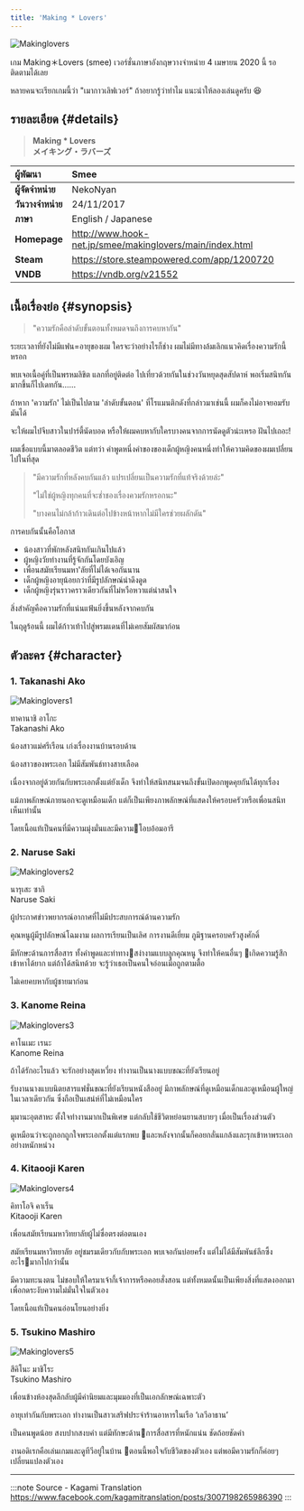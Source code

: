 ```yaml
---
title: 'Making * Lovers'
---
```


![Makinglovers](https://res.cloudinary.com/kagamiweb/image/upload/v1631552899/visualnovel/preview/makinglovers.jpg)

เกม Making＊Lovers (smee) เวอร์ชั่นภาษาอังกฤษวางจำหน่าย 4 เมษายน 2020 นี้ รอติดตามได้เลย

หลายคนจะเรียกเกมนี้ว่า "เมากาวเลิฟเวอร์" ถ้าอยากรู้ว่าทำไม แนะนำให้ลองเล่นดูครับ 😆

## รายละเอียด {#details}

> **Making * Lovers**  
> **メイキング・ラバーズ**

| ผู้พัฒนา | Smee |
| :---- | :---- |
| **ผู้จัดจำหน่าย** | NekoNyan |
| **วันวางจำหน่าย** | 24/11/2017 |
| **ภาษา** | English / Japanese |
| **Homepage** | http://www.hook-net.jp/smee/makinglovers/main/index.html |
| **Steam** | https://store.steampowered.com/app/1200720 |
| **VNDB** | https://vndb.org/v21552 |

## เนื้อเรื่องย่อ {#synopsis}

> "ความรักคือลำดับขั้นตอนทั้งหมดจนถึงการคบหากัน"  

ระยะเวลาที่ยังไม่มีแฟน=อายุของผม ใครจะว่าอย่างไรก็ช่าง ผมไม่มีทางล้มเลิกแนวคิดเรื่องความรักนี้หรอก

พบเจอเนื้อคู่ที่เป็นพรหมลิขิต แลกที่อยู่ติดต่อ ไปเที่ยวด้วยกันในช่วงวันหยุดสุดสัปดาห์ พอเริ่มสนิทกันมากขึ้นก็ไปเดทกัน......

ถ้าหาก 'ความรัก' ไม่เป็นไปตาม 'ลำดับขั้นตอน' ที่โรแมนติกดังที่กล่าวมาเช่นนี้ ผมก็คงไม่อาจยอมรับมันได้

จะให้ผมไปจีบสาวในปาร์ตี้นัดบอด หรือให้ผมคบหากับใครบางคนจากการนัดดูตัวน่ะเหรอ ฝันไปเถอะ!

ผมเชื่อแบบนี้มาตลอดชีวิต แต่ทว่า คำพูดหนึ่งคำของของเด็กผู้หญิงคนหนึ่งทำให้ความคิดของผมเปลี่ยนไปในที่สุด

> "มีความรักที่หลังคบกันแล้ว แปรเปลี่ยนเป็นความรักที่แท้จริงด้วยล่ะ"
>
> "ไม่ใช่ผู้หญิงทุกคนที่จะช่ำชองเรื่องควมรักหรอกนะ"
>
> "บางคนไม่กล้าก้าวเดินต่อไปข้างหน้าหากไม่มีใครช่วยผลักดัน"  

การคบกันนั้นคือโอกาส  
- น้องสาวที่พักหลังสนิทกันเกินไปแล้ว
- ผู้หญิงวัยทำงานที่รู้จักกันโดยบังเอิญ
- เพื่อนสมัยเรียนมหา'ลัยที่ไม่ได้เจอกันนาน
- เด็กผู้หญิงอายุน้อยกว่าที่มีรูปลักษณ์น่าดึงดูด
- เด็กผู้หญิงรุ่นราวคราวเดียวกันที่ไม่หวือหวาแต่น่าสนใจ

สิ่งสำคัญคือความรักที่แน่นแฟ้นยิ่งขึ้นหลังจากคบกัน

ในฤดูร้อนนี้ ผมได้ก้าวเท้าไปสู่พรมแดนที่ไม่เคยสัมผัสมาก่อน

## ตัวละคร {#character}

### 1. Takanashi Ako

![Makinglovers1](https://res.cloudinary.com/kagamiweb/image/upload/v1631552899/visualnovel/preview/makinglovers_character1.jpg)

ทาคานาชิ อาโกะ  
Takanashi Ako

น้องสาวแม่ศรีเรือน
เก่งเรื่องงานบ้านรอบด้าน

น้องสาวของพระเอก ไม่มีสัมพันธ์ทางสายเลือด

เนื่องจากอยู่ด้วยกันกับพระเอกตั้งแต่ยังเด็ก จึงทำให้สนิทสนมจนถึงขั้นเปิดอกพูดคุยกันได้ทุกเรื่อง

แม้ภาพลักษณ์ภายนอกจะดูเหมือนเด็ก แต่ก็เป็นเพียงภาพลักษณ์ที่แสดงให้ครอบครัวหรือเพื่อนสนิทเห็นเท่านั้น

โดยเนื้อแท้เป็นคนที่มีความมุ่งมั่นและมีความโอบอ้อมอารี

### 2. Naruse Saki

![Makinglovers2](https://res.cloudinary.com/kagamiweb/image/upload/v1631552899/visualnovel/preview/makinglovers_character2.jpg)

นารุเสะ ซากิ  
Naruse Saki

ผู้ประกาศข่าวพยากรณ์อากาศที่ไม่มีประสบการณ์ด้านความรัก

คุณหนูผู้มีรูปลักษณ์โฉมงาม ผลการเรียนเป็นเลิศ
การงานดีเยี่ยม ภูมิฐานครอบครัวสูงศักดิ์

มีทักษะด้านการสื่อสาร ทั้งคำพูดและท่าทางสง่างามแบบลูกคุณหนู จึงทำให้คนอื่นๆ เกิดความรู้สึกเข้าหาได้ยาก แต่ถ้าได้สนิทด้วย
จะรู้ว่าเธอเป็นคนใจอ่อนเมื่อถูกตามตื้อ

ไม่เคยคบหากับผู้ชายมาก่อน

### 3. Kanome Reina

![Makinglovers3](https://res.cloudinary.com/kagamiweb/image/upload/v1631552899/visualnovel/preview/makinglovers_character3.jpg)

คาโนเมะ เรนะ  
Kanome Reina

ถ้าได้รักอะไรแล้ว จะรักอย่างสุดเหวี่ยง
ทำงานเป็นนางแบบขณะที่ยังเรียนอยู่

รับงานนางแบบนิตยสารแฟชั่นขณะที่ยังเรียนหนังสืออยู่ มีภาพลักษณ์ที่ดูเหมือนเด็กและดูเหมือนผู้ใหญ่ในเวลาเดียวกัน ซึ่งถือเป็นเสน่ห์ที่ไม่เหมือนใคร

มุมานะอุตสาหะ ตั้งใจทำงานมากเป็นพิเศษ แต่กลับใช้ชีวิตหย่อนยานสบายๆ เมื่อเป็นเรื่องส่วนตัว

ดูเหมือนว่าจะถูกอกถูกใจพระเอกตั้งแต่แรกพบ และหลังจากนั้นก็คอยกลั่นแกล้งและรุกเข้าหาพระเอกอย่างหนักหน่วง

### 4. Kitaooji Karen

![Makinglovers4](https://res.cloudinary.com/kagamiweb/image/upload/v1631552899/visualnovel/preview/makinglovers_character4.jpg)

คิทาโอจิ คาเร็น  
Kitaooji Karen

เพื่อนสมัยเรียนมหาวิทยาลัยผู้ไม่ซื่อตรงต่อตนเอง

สมัยเรียนมหาวิทยาลัย อยู่ชมรมเดียวกับกับพระเอก พบเจอกันบ่อยครั้ง แต่ไม่ได้มีสัมพันธ์ลึกซึ้งอะไรมากไปกว่านั้น

มีความทะนงตน ไม่ชอบให้ใครมาเจ้ากี้เจ้าการหรือคอยสั่งสอน แต่ทั้งหมดนั้นเป็นเพียงสิ่งที่แสดงออกมาเพื่อกดระงับความไม่มั่นใจในตัวเอง

โดยเนื้อแท้เป็นคนอ่อนโยนอย่างยิ่ง

### 5. Tsukino Mashiro

![Makinglovers5](https://res.cloudinary.com/kagamiweb/image/upload/v1631552899/visualnovel/preview/makinglovers_character5.jpg)

สึคิโนะ มาชิโระ  
Tsukino Mashiro

เพื่อนข้างห้องสุดลึกลับผู้มีค่านิยมและมุมมองที่เป็นเอกลักษณ์เฉพาะตัว

อายุเท่ากันกับพระเอก ทำงานเป็นสาวเสริฟประจำร้านอาหารในเรือ ‘เลวีอาธาน’

เป็นคนพูดน้อย สงบปากสงบคำ แต่มีทักษะด้านการสื่อสารที่หนักแน่น ชัดถ้อยชัดคำ

งานอดิเรกคือเล่นเกมและดูทีวีอยู่ในบ้าน ตอนนี้พอใจกับชีวิตของตัวเอง แต่พอมีความรักก็ค่อยๆ เปลี่ยนแปลงตัวเอง

---
:::note Source - Kagami Translation
https://www.facebook.com/kagamitranslation/posts/3007198265986390
:::